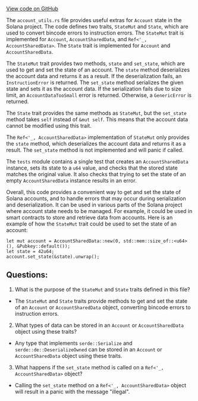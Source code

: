 
[View code on GitHub](https://github.com/solana-labs/solana/blob/master/sdk/src/account_utils.rs)

The `account_utils.rs` file provides useful extras for `Account` state in the Solana project. The code defines two traits, `StateMut` and `State`, which are used to convert bincode errors to instruction errors. The `StateMut` trait is implemented for `Account`, `AccountSharedData`, and `Ref<'_, AccountSharedData>`. The `State` trait is implemented for `Account` and `AccountSharedData`. 

The `StateMut` trait provides two methods, `state` and `set_state`, which are used to get and set the state of an account. The `state` method deserializes the account data and returns it as a result. If the deserialization fails, an `InstructionError` is returned. The `set_state` method serializes the given state and sets it as the account data. If the serialization fails due to size limit, an `AccountDataTooSmall` error is returned. Otherwise, a `GenericError` is returned.

The `State` trait provides the same methods as `StateMut`, but the `set_state` method takes `self` instead of `&mut self`. This means that the account data cannot be modified using this trait.

The `Ref<'_, AccountSharedData>` implementation of `StateMut` only provides the `state` method, which deserializes the account data and returns it as a result. The `set_state` method is not implemented and will panic if called.

The `tests` module contains a single test that creates an `AccountSharedData` instance, sets its state to a `u64` value, and checks that the stored state matches the original value. It also checks that trying to set the state of an empty `AccountSharedData` instance results in an error.

Overall, this code provides a convenient way to get and set the state of Solana accounts, and to handle errors that may occur during serialization and deserialization. It can be used in various parts of the Solana project where account state needs to be managed. For example, it could be used in smart contracts to store and retrieve data from accounts. Here is an example of how the `StateMut` trait could be used to set the state of an account:

```
let mut account = AccountSharedData::new(0, std::mem::size_of::<u64>(), &Pubkey::default());
let state = 42u64;
account.set_state(&state).unwrap();
```
## Questions: 
 1. What is the purpose of the `StateMut` and `State` traits defined in this file?
- The `StateMut` and `State` traits provide methods to get and set the state of an `Account` or `AccountSharedData` object, converting bincode errors to instruction errors.

2. What types of data can be stored in an `Account` or `AccountSharedData` object using these traits?
- Any type that implements `serde::Serialize` and `serde::de::DeserializeOwned` can be stored in an `Account` or `AccountSharedData` object using these traits.

3. What happens if the `set_state` method is called on a `Ref<'_, AccountSharedData>` object?
- Calling the `set_state` method on a `Ref<'_, AccountSharedData>` object will result in a panic with the message "illegal".